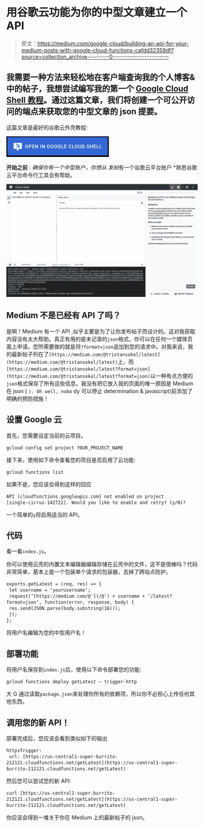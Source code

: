 # 用谷歌云功能为你的中型文章建立一个 API

> 原文：<https://medium.com/google-cloud/building-an-api-for-your-medium-posts-with-google-cloud-functions-cafdd32359df?source=collection_archive---------0----------------------->

## 我需要一种方法来轻松地在客户端查询我的个人博客&中的帖子，我想尝试编写我的第一个 [Google Cloud Shell 教程](https://cloud.google.com/shell/docs/tutorials)。通过这篇文章，我们将创建一个可公开访问的端点来获取您的中型文章的 json 提要。

这篇文章是最好的谷歌云外壳教程:

[![](img/692f7973f9ce164fe67caa59455dd61d.png)](https://console.cloud.google.com/cloudshell/open?git_repo=https://github.com/tristansokol/medium-get-latest-api-function-tutorial&page=editor&tutorial=tutorial.md)

**开始之前** :
*确保你有一个中型账户，你想从
发帖*有一个谷歌云平台账户
*熟悉谷歌云平台命令行工具会有帮助。

![](img/11dba7251c021806f43639e3fc9dea3e.png)

## Medium 不是已经有 API 了吗？

是啊！Medium 有一个 API ,似乎主要是为了让你发布帖子而设计的。这对我获取内容没有太大帮助。真正有用的是未记录的`json`格式，你可以在任何一个媒体页面上申请。您所需要做的就是将`?format=json`追加到您的请求中。对我来说，我的最新帖子列在了`[https://medium.com/@tristansokol/latest](https://medium.com/@tristansokol/latest)`上，而`[https://medium.com/@tristansokol/latest?format=json](https://medium.com/@tristansokol/latest?format=json)`以一种有点方便的`json`格式保存了所有这些信息。我没有把它放入我的页面的唯一原因是 Medium 在 json ( `). Oh well, nobo` dy 可以停止 determination & javascript)前添加了明确的预防措施！

## 设置 Google 云

首先，您需要设定当前的云项目。

```
gcloud config set project YOUR_PROJECT_NAME
```

接下来，使用如下命令查看您的项目是否启用了云功能:

```
gcloud functions list
```

如果不是，您应该会得到这样的回应

```
API [cloudfunctions.googleapis.com] not enabled on project
[single-cirrus-142722]. Would you like to enable and retry? (y/N)?
```

一个简单的`y`将启用适当的 API。

## 代码

看一看`index.js`。

你可以使用云壳的内置文本编辑器编辑存储在云壳中的文件，这不是很棒吗？代码非常简单，基本上是一个包装单个请求的包装器，去掉了跨站点防护。

```
exports.getLatest = (req, res) => {
 let username = ‘yourusername’;
 request(‘[https://medium.com/@'](/@') + username + ‘/latest?format=json’, function(error, response, body) {
 res.send(JSON.parse(body.substring(16)));
 });
};
```

将用户名编辑为您的中型用户名！

## 部署功能

将用户名保存到`index.js`后，使用以下命令部署您的功能:

```
gcloud functions deploy getLatest — trigger-http
```

大 G 通过读取`package.json`来处理你所有的依赖项，所以你不必担心上传任何其他东西。

## 调用您的新 API！

部署完成后，您应该会看到类似如下的输出

```
httpsTrigger:
 url: [https://us-central1-super-burrito-212121.cloudfunctions.net/getLatest](https://us-central1-super-burrito-212121.cloudfunctions.net/getLatest)
```

然后您可以尝试您的新 API:

```
curl [https://us-central1-super-burrito-212121.cloudfunctions.net/getLatest](https://us-central1-super-burrito-212121.cloudfunctions.net/getLatest)
```

你应该会得到一堆关于你在 Medium 上的最新帖子的 json。
